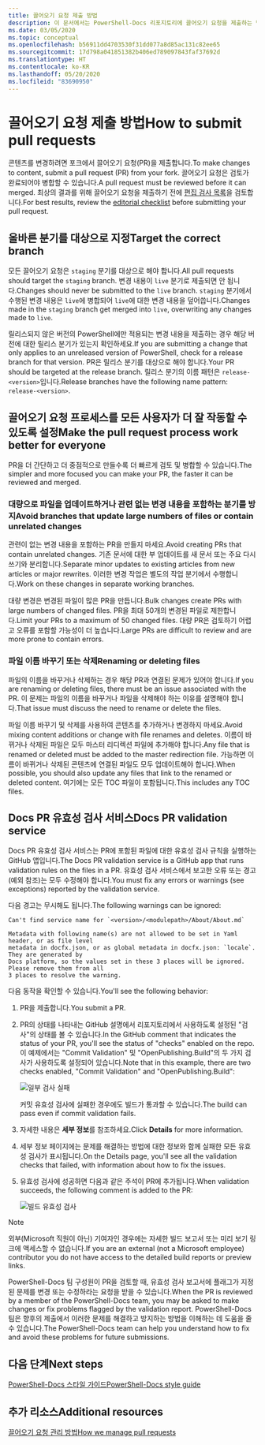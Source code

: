```yaml
---
title: 끌어오기 요청 제출 방법
description: 이 문서에서는 PowerShell-Docs 리포지토리에 끌어오기 요청을 제출하는 방법을 설명합니다.
ms.date: 03/05/2020
ms.topic: conceptual
ms.openlocfilehash: b56911dd4703530f31dd077a8d85ac131c82ee65
ms.sourcegitcommit: 17d798a041851382b406ed789097843faf37692d
ms.translationtype: HT
ms.contentlocale: ko-KR
ms.lasthandoff: 05/20/2020
ms.locfileid: "83690950"
---
```

# <a name="how-to-submit-pull-requests"></a><span data-ttu-id="6b7d5-103">끌어오기 요청 제출 방법</span><span class="sxs-lookup"><span data-stu-id="6b7d5-103">How to submit pull requests</span></span>

<span data-ttu-id="6b7d5-104">콘텐츠를 변경하려면 포크에서 끌어오기 요청(PR)을 제출합니다.</span><span class="sxs-lookup"><span data-stu-id="6b7d5-104">To make changes to content, submit a pull request (PR) from your fork.</span></span> <span data-ttu-id="6b7d5-105">끌어오기 요청은 검토가 완료되어야 병합할 수 있습니다.</span><span class="sxs-lookup"><span data-stu-id="6b7d5-105">A pull request must be reviewed before it can merged.</span></span> <span data-ttu-id="6b7d5-106">최상의 결과를 위해 끌어오기 요청을 제출하기 전에 [편집 검사 목록](editorial-checklist.md)을 검토합니다.</span><span class="sxs-lookup"><span data-stu-id="6b7d5-106">For best results, review the [editorial checklist](editorial-checklist.md) before submitting your pull request.</span></span>

## <a name="target-the-correct-branch"></a><span data-ttu-id="6b7d5-107">올바른 분기를 대상으로 지정</span><span class="sxs-lookup"><span data-stu-id="6b7d5-107">Target the correct branch</span></span>

<span data-ttu-id="6b7d5-108">모든 끌어오기 요청은 `staging` 분기를 대상으로 해야 합니다.</span><span class="sxs-lookup"><span data-stu-id="6b7d5-108">All pull requests should target the `staging` branch.</span></span> <span data-ttu-id="6b7d5-109">변경 내용이 `live` 분기로 제출되면 안 됩니다.</span><span class="sxs-lookup"><span data-stu-id="6b7d5-109">Changes should never be submitted to the `live` branch.</span></span> <span data-ttu-id="6b7d5-110">`staging` 분기에서 수행된 변경 내용은 `live`에 병합되어 `live`에 대한 변경 내용을 덮어씁니다.</span><span class="sxs-lookup"><span data-stu-id="6b7d5-110">Changes made in the `staging` branch get merged into `live`, overwriting any changes made to `live`.</span></span>

<span data-ttu-id="6b7d5-111">릴리스되지 않은 버전의 PowerShell에만 적용되는 변경 내용을 제출하는 경우 해당 버전에 대한 릴리스 분기가 있는지 확인하세요.</span><span class="sxs-lookup"><span data-stu-id="6b7d5-111">If you are submitting a change that only applies to an unreleased version of PowerShell, check for a release branch for that version.</span></span> <span data-ttu-id="6b7d5-112">PR은 릴리스 분기를 대상으로 해야 합니다.</span><span class="sxs-lookup"><span data-stu-id="6b7d5-112">Your PR should be targeted at the release branch.</span></span> <span data-ttu-id="6b7d5-113">릴리스 분기의 이름 패턴은 `release-<version>`입니다.</span><span class="sxs-lookup"><span data-stu-id="6b7d5-113">Release branches have the following name pattern: `release-<version>`.</span></span>

## <a name="make-the-pull-request-process-work-better-for-everyone"></a><span data-ttu-id="6b7d5-114">끌어오기 요청 프로세스를 모든 사용자가 더 잘 작동할 수 있도록 설정</span><span class="sxs-lookup"><span data-stu-id="6b7d5-114">Make the pull request process work better for everyone</span></span>

<span data-ttu-id="6b7d5-115">PR을 더 간단하고 더 중점적으로 만들수록 더 빠르게 검토 및 병합할 수 있습니다.</span><span class="sxs-lookup"><span data-stu-id="6b7d5-115">The simpler and more focused you can make your PR, the faster it can be reviewed and merged.</span></span>

### <a name="avoid-branches-that-update-large-numbers-of-files-or-contain-unrelated-changes"></a><span data-ttu-id="6b7d5-116">대량으로 파일을 업데이트하거나 관련 없는 변경 내용을 포함하는 분기를 방지</span><span class="sxs-lookup"><span data-stu-id="6b7d5-116">Avoid branches that update large numbers of files or contain unrelated changes</span></span>

<span data-ttu-id="6b7d5-117">관련이 없는 변경 내용을 포함하는 PR을 만들지 마세요.</span><span class="sxs-lookup"><span data-stu-id="6b7d5-117">Avoid creating PRs that contain unrelated changes.</span></span> <span data-ttu-id="6b7d5-118">기존 문서에 대한 부 업데이트를 새 문서 또는 주요 다시 쓰기와 분리합니다.</span><span class="sxs-lookup"><span data-stu-id="6b7d5-118">Separate minor updates to existing articles from new articles or major rewrites.</span></span> <span data-ttu-id="6b7d5-119">이러한 변경 작업은 별도의 작업 분기에서 수행합니다.</span><span class="sxs-lookup"><span data-stu-id="6b7d5-119">Work on these changes in separate working branches.</span></span>

<span data-ttu-id="6b7d5-120">대량 변경은 변경된 파일이 많은 PR을 만듭니다.</span><span class="sxs-lookup"><span data-stu-id="6b7d5-120">Bulk changes create PRs with large numbers of changed files.</span></span> <span data-ttu-id="6b7d5-121">PR을 최대 50개의 변경된 파일로 제한합니다.</span><span class="sxs-lookup"><span data-stu-id="6b7d5-121">Limit your PRs to a maximum of 50 changed files.</span></span> <span data-ttu-id="6b7d5-122">대량 PR은 검토하기 어렵고 오류를 포함할 가능성이 더 높습니다.</span><span class="sxs-lookup"><span data-stu-id="6b7d5-122">Large PRs are difficult to review and are more prone to contain errors.</span></span>

### <a name="renaming-or-deleting-files"></a><span data-ttu-id="6b7d5-123">파일 이름 바꾸기 또는 삭제</span><span class="sxs-lookup"><span data-stu-id="6b7d5-123">Renaming or deleting files</span></span>

<span data-ttu-id="6b7d5-124">파일의 이름을 바꾸거나 삭제하는 경우 해당 PR과 연결된 문제가 있어야 합니다.</span><span class="sxs-lookup"><span data-stu-id="6b7d5-124">If you are renaming or deleting files, there must be an issue associated with the PR.</span></span> <span data-ttu-id="6b7d5-125">이 문제는 파일의 이름을 바꾸거나 파일을 삭제해야 하는 이유를 설명해야 합니다.</span><span class="sxs-lookup"><span data-stu-id="6b7d5-125">That issue must discuss the need to rename or delete the files.</span></span>

<span data-ttu-id="6b7d5-126">파일 이름 바꾸기 및 삭제를 사용하여 콘텐츠를 추가하거나 변경하지 마세요.</span><span class="sxs-lookup"><span data-stu-id="6b7d5-126">Avoid mixing content additions or change with file renames and deletes.</span></span> <span data-ttu-id="6b7d5-127">이름이 바뀌거나 삭제된 파일은 모두 마스터 리디렉션 파일에 추가해야 합니다.</span><span class="sxs-lookup"><span data-stu-id="6b7d5-127">Any file that is renamed or deleted must be added to the master redirection file.</span></span> <span data-ttu-id="6b7d5-128">가능하면 이름이 바뀌거나 삭제된 콘텐츠에 연결된 파일도 모두 업데이트해야 합니다.</span><span class="sxs-lookup"><span data-stu-id="6b7d5-128">When possible, you should also update any files that link to the renamed or deleted content.</span></span> <span data-ttu-id="6b7d5-129">여기에는 모든 TOC 파일이 포함됩니다.</span><span class="sxs-lookup"><span data-stu-id="6b7d5-129">This includes any TOC files.</span></span>

## <a name="docs-pr-validation-service"></a><span data-ttu-id="6b7d5-130">Docs PR 유효성 검사 서비스</span><span class="sxs-lookup"><span data-stu-id="6b7d5-130">Docs PR validation service</span></span>

<span data-ttu-id="6b7d5-131">Docs PR 유효성 검사 서비스는 PR에 포함된 파일에 대한 유효성 검사 규칙을 실행하는 GitHub 앱입니다.</span><span class="sxs-lookup"><span data-stu-id="6b7d5-131">The Docs PR validation service is a GitHub app that runs validation rules on the files in a PR.</span></span> <span data-ttu-id="6b7d5-132">유효성 검사 서비스에서 보고한 오류 또는 경고(예외 참조)는 모두 수정해야 합니다.</span><span class="sxs-lookup"><span data-stu-id="6b7d5-132">You must fix any errors or warnings (see exceptions) reported by the validation service.</span></span>

<span data-ttu-id="6b7d5-133">다음 경고는 무시해도 됩니다.</span><span class="sxs-lookup"><span data-stu-id="6b7d5-133">The following warnings can be ignored:</span></span>

```
Can't find service name for `<version>/<modulepath>/About/About.md`
```

```
Metadata with following name(s) are not allowed to be set in Yaml header, or as file level
metadata in docfx.json, or as global metadata in docfx.json: `locale`. They are generated by
Docs platform, so the values set in these 3 places will be ignored. Please remove them from all
3 places to resolve the warning.
```

<span data-ttu-id="6b7d5-134">다음 동작을 확인할 수 있습니다.</span><span class="sxs-lookup"><span data-stu-id="6b7d5-134">You'll see the following behavior:</span></span>

1. <span data-ttu-id="6b7d5-135">PR을 제출합니다.</span><span class="sxs-lookup"><span data-stu-id="6b7d5-135">You submit a PR.</span></span>
1. <span data-ttu-id="6b7d5-136">PR의 상태를 나타내는 GitHub 설명에서 리포지토리에서 사용하도록 설정된 "검사"의 상태를 볼 수 있습니다.</span><span class="sxs-lookup"><span data-stu-id="6b7d5-136">In the GitHub comment that indicates the status of your PR, you'll see the status of "checks" enabled on the repo.</span></span> <span data-ttu-id="6b7d5-137">이 예제에서는 "Commit Validation" 및 "OpenPublishing.Build"의 두 가지 검사가 사용하도록 설정되어 있습니다.</span><span class="sxs-lookup"><span data-stu-id="6b7d5-137">Note that in this example, there are two checks enabled, "Commit Validation" and "OpenPublishing.Build":</span></span>

   ![일부 검사 실패](media/pull-requests/validation-failed.png)

   <span data-ttu-id="6b7d5-139">커밋 유효성 검사에 실패한 경우에도 빌드가 통과할 수 있습니다.</span><span class="sxs-lookup"><span data-stu-id="6b7d5-139">The build can pass even if commit validation fails.</span></span>

1. <span data-ttu-id="6b7d5-140">자세한 내용은 **세부 정보**를 참조하세요.</span><span class="sxs-lookup"><span data-stu-id="6b7d5-140">Click **Details** for more information.</span></span>
1. <span data-ttu-id="6b7d5-141">세부 정보 페이지에는 문제를 해결하는 방법에 대한 정보와 함께 실패한 모든 유효성 검사가 표시됩니다.</span><span class="sxs-lookup"><span data-stu-id="6b7d5-141">On the Details page, you'll see all the validation checks that failed, with information about how to fix the issues.</span></span>
1. <span data-ttu-id="6b7d5-142">유효성 검사에 성공하면 다음과 같은 주석이 PR에 추가됩니다.</span><span class="sxs-lookup"><span data-stu-id="6b7d5-142">When validation succeeds, the following comment is added to the PR:</span></span>

   ![빌드 유효성 검사](media/pull-requests/build-validation.png)

> [!NOTE]
> <span data-ttu-id="6b7d5-144">외부(Microsoft 직원이 아닌) 기여자인 경우에는 자세한 빌드 보고서 또는 미리 보기 링크에 액세스할 수 없습니다.</span><span class="sxs-lookup"><span data-stu-id="6b7d5-144">If you are an external (not a Microsoft employee) contributor you do not have access to the detailed build reports or preview links.</span></span>

<span data-ttu-id="6b7d5-145">PowerShell-Docs 팀 구성원이 PR을 검토할 때, 유효성 검사 보고서에 플래그가 지정된 문제를 변경 또는 수정하라는 요청을 받을 수 있습니다.</span><span class="sxs-lookup"><span data-stu-id="6b7d5-145">When the PR is reviewed by a member of the PowerShell-Docs team, you may be asked to make changes or fix problems flagged by the validation report.</span></span> <span data-ttu-id="6b7d5-146">PowerShell-Docs 팀은 향후의 제출에서 이러한 문제를 해결하고 방지하는 방법을 이해하는 데 도움을 줄 수 있습니다.</span><span class="sxs-lookup"><span data-stu-id="6b7d5-146">The PowerShell-Docs team can help you understand how to fix and avoid these problems for future submissions.</span></span>

## <a name="next-steps"></a><span data-ttu-id="6b7d5-147">다음 단계</span><span class="sxs-lookup"><span data-stu-id="6b7d5-147">Next steps</span></span>

[<span data-ttu-id="6b7d5-148">PowerShell-Docs 스타일 가이드</span><span class="sxs-lookup"><span data-stu-id="6b7d5-148">PowerShell-Docs style guide</span></span>](powershell-style-guide.md)

## <a name="additional-resources"></a><span data-ttu-id="6b7d5-149">추가 리소스</span><span class="sxs-lookup"><span data-stu-id="6b7d5-149">Additional resources</span></span>

[<span data-ttu-id="6b7d5-150">끌어오기 요청 관리 방법</span><span class="sxs-lookup"><span data-stu-id="6b7d5-150">How we manage pull requests</span></span>](managing-pull-requests.md)
